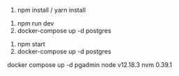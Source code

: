 1. npm install / yarn install

<!-- for dev -->
1. npm run dev 
2. docker-compose up -d postgres

<!-- for prod -->
1. npm start
2. docker-compose up -d postgres

<!-- for database visual monitor -->
  docker compose up -d pgadmin
  node v12.18.3
  nvm 0.39.1